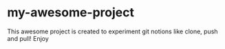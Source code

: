 # my-awesome-project
This awesome project is created to experiment git notions like clone, push and pull! Enjoy
